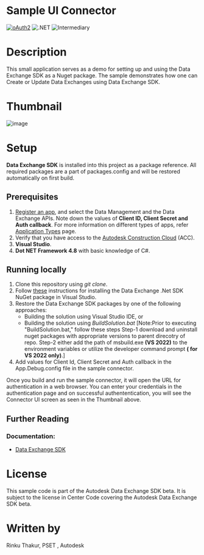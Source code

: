 
# Sample UI Connector

[![oAuth2](https://img.shields.io/badge/oAuth2-v2-green.svg)](http://developer.autodesk.com/)
![.NET](https://img.shields.io/badge/.NET%20Framework-4.8-blue.svg)
![Intermediary](https://img.shields.io/badge/Level-Intermediary-lightblue.svg)

# Description
This small application serves as a demo for setting up and using the Data Exchange SDK as a Nuget package. The sample demonstrates how one can Create or Update Data Exchanges using Data Exchange SDK.

# Thumbnail
![image](https://media.git.autodesk.com/user/20075/files/6feeee06-82e4-4a8e-9ab8-744cf8e5dd78)

# Setup
**Data Exchange SDK** is installed into this project as a package reference. All required packages are a part of packages.config and will be restored automatically on first build.

## Prerequisites
1. [Register an app](https://aps.autodesk.com/myapps/), and select the Data Management and the Data Exchange APIs. Note down the values of **Client ID, Client Secret and Auth callback**. For more information on different types of apps, refer [Application Types](https://aps.autodesk.com/en/docs/oauth/v2/developers_guide/App-types/) page.
2. Verify that you have access to the [Autodesk Construction Cloud](https://acc.autodesk.com/) (ACC).
3. **Visual Studio**.
4. **Dot NET Framework 4.8** with basic knowledge of C#.

## Running locally
1. Clone this repository using *git clone*.
2. Follow [these](https://aps.autodesk.com/en/docs/dx-sdk/v1/developers_guide/installing_the_sdk/#procedure) instructions for installing the Data Exchange .Net SDK NuGet package in Visual Studio.
3. Restore the Data Exchange SDK packages by one of the following approaches:
    * Building the solution using Visual Studio IDE, or 
    * Building the solution using *BuildSolution.bat* [Note:Prior to executing "BuildSolution.bat," follow these steps
      Step-1 download and uninstall nuget packages with appropriate versions to parent direcotry of repo.
      Step-2  either add the path of msbuild.exe **(VS 2022)** to the environment variables or utilize the developer command prompt **( for VS 2022 only)**.]
4. Add values for Client Id, Client Secret and Auth callback in the App.Debug.config file in the sample connector.

Once you build and run the sample connector, it will open the URL for authentication in a web browser. 
You can enter your credentials in the authentication page and on successful authententication, you will see the Connector UI screen as seen in the Thumbnail above. 

## Further Reading
### Documentation:
* [Data Exchange SDK](https://aps.autodesk.com/en/docs/dx-sdk/v1/developers_guide/overview/) 

# License
This sample code is part of the Autodesk Data Exchange SDK beta. It is subject to the license in Center Code covering the Autodesk Data Exchange SDK beta.

# Written by
Rinku Thakur, PSET , Autodesk
